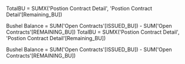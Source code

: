 TotalBU = SUMX('Postion Contract Detail', 'Postion Contract Detail'[Remaining_BU])

Bushel Balance = SUM('Open Contracts'[ISSUED_BU]) - SUM('Open Contracts'[REMAINING_BU])
TotalBU = SUMX('Postion Contract Detail', 'Postion Contract Detail'[Remaining_BU])

Bushel Balance = SUM('Open Contracts'[ISSUED_BU]) - SUM('Open Contracts'[REMAINING_BU])